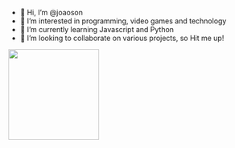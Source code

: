 - 👋 Hi, I’m @joaoson
- 👀 I’m interested in programming, video games and technology
- 🌱 I’m currently learning Javascript and Python
- 💞️ I’m looking to collaborate on various projects, so Hit me up!

<!---
joaoson/joaoson is a ✨ special ✨ repository because its `README.md` (this file) appears on your GitHub profile.
You can click the Preview link to take a look at your changes.
--->

<img height="180em" src="https://github-readme-stats.vercel.app/api?username=Gapur&show_icons=true&hide_border=true&&count_private=true&include_all_commits=true" />

